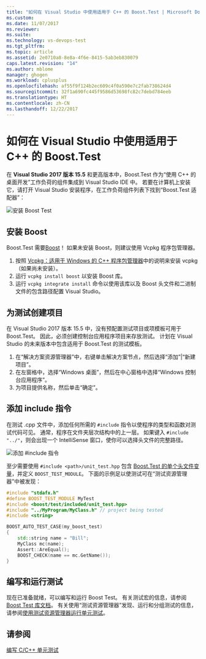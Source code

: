 ```yaml
---
title: "如何在 Visual Studio 中使用适用于 C++ 的 Boost.Test | Microsoft Docs"
ms.custom: 
ms.date: 11/07/2017
ms.reviewer: 
ms.suite: 
ms.technology: vs-devops-test
ms.tgt_pltfrm: 
ms.topic: article
ms.assetid: 2e0710a8-8e8a-4f6e-8415-5ab3eb830079
caps.latest.revision: "14"
ms.author: mblome
manager: ghogen
ms.workload: cplusplus
ms.openlocfilehash: af55f9f124b2ec609c4f0a590e7c2fab738624d4
ms.sourcegitcommit: 32f1a690fc445f9586d53698fc82c7debd784eeb
ms.translationtype: HT
ms.contentlocale: zh-CN
ms.lasthandoff: 12/22/2017
---
```

# <a name="how-to-use-boosttest-for-c-in-visual-studio"></a>如何在 Visual Studio 中使用适用于 C++ 的 Boost.Test
在 **Visual Studio 2017 版本 15.5** 和更高版本中，Boost.Test 作为“使用 C++ 的桌面开发”工作负荷的组件集成到 Visual Studio IDE 中。 若要在计算机上安装它，请打开 Visual Studio 安装程序，在工作负荷组件列表下找到“Boost.Test 适配器”：

![安装 Boost Test](media/cpp-boost-component.png "安装适用于 C++ 的 Boost.Test")

## <a name="install-boost"></a>安装 Boost

 Boost.Test 需要[Boost](http://www.boost.org/)！ 如果未安装 Boost，则建议使用 Vcpkg 程序包管理器。 

1. 按照 [Vcpkg：适用于 Windows 的 C++ 程序包管理器](/cpp/vcpkg)中的说明来安装 vcpkg（如果尚未安装）。
2. 运行 `vcpkg install boost` 以安装 Boost 库。
3. 运行 `vcpkg integrate install` 命令以使用该库以及 Boost 头文件和二进制文件的包含路径配置 Visual Studio。 

## <a name="create-a-project-for-your-tests"></a>为测试创建项目
在 Visual Studio 2017 版本 15.5 中，没有预配置测试项目或项模板可用于 Boost.Test。 因此，必须创建控制台应用程序项目来存放测试。 计划在 Visual Studio 的未来版本中包含适用于 Boost.Test 的测试模板。 

1. 在“解决方案资源管理器”中，右键单击解决方案节点，然后选择“添加”|“新建项目”。 
2. 在左窗格中，选择“Windows 桌面”，然后在中心窗格中选择“Windows 控制台应用程序”。 
3. 为项目提供名称，然后单击“确定”。 

## <a name="add-include-directives"></a>添加 include 指令
在测试 .cpp 文件中，添加任何所需的 `#include` 指令以使程序的类型和函数对测试代码可见。 通常，程序在文件夹层次结构中的上一层。 如果键入 `#include "../"`，则会出现一个 IntelliSense 窗口，使你可以选择头文件的完整路径。

![添加 #include 指令](media/cpp-gtest-includes.png "将 include 指令添加到测试 .cpp 文件")

至少需要使用 `#include <path>/unit_test.hpp` 包含 [Boost.Test 的单个头文件变量](http://www.boost.org/doc/libs/1_48_0/libs/test/doc/html/utf/user-guide/usage-variants/single-header-variant.html)，并定义 `BOOST_TEST_MODULE`。 下面的示例足以使测试可在“测试资源管理器”中被发现：

```cpp
#include "stdafx.h"
#define BOOST_TEST_MODULE MyTest
#include <boost/test/included/unit_test.hpp>
#include "../MyProgram/MyClass.h" // project being tested
#include <string>

BOOST_AUTO_TEST_CASE(my_boost_test)
{
    std::string name = "Bill";
    MyClass mc(name);
    Assert::AreEqual();
    BOOST_CHECK(name == mc.GetName());
}
```

## <a name="write-and-run-tests"></a>编写和运行测试
现在已准备就绪，可以编写和运行 Boost Test。 有关测试宏的信息，请参阅 [Boost Test 库文档](http://www.boost.org/doc/libs/1_38_0/libs/test/doc/html/index.html)。 有关使用“测试资源管理器”发现、运行和分组测试的信息，请参阅[使用测试资源管理器运行单元测试](run-unit-tests-with-test-explorer.md)。

## <a name="see-also"></a>请参阅
[编写 C/C++ 单元测试](writing-unit-tests-for-c-cpp.md)


  







